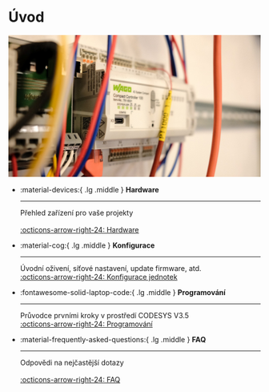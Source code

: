 # Úvod
![Image title](./pix/wall.jpg)
<div class="grid cards" markdown>

-   :material-devices:{ .lg .middle } __Hardware__

    ---

    Přehled zařízení pro vaše projekty
    <br/><br/>
    [:octicons-arrow-right-24: Hardware](../hardware/plc)

-   :material-cog:{ .lg .middle } __Konfigurace__

    ---

    Úvodní oživení, síťové nastavení, update firmware, atd.
    <br/>
    [:octicons-arrow-right-24: Konfigurace jednotek](../nastaveni/wbm)

-   :fontawesome-solid-laptop-code:{ .lg .middle } __Programování__

    ---

    Průvodce prvními kroky v prostředí CODESYS V3.5
    <br/>
    [:octicons-arrow-right-24: Programování](../instalace)

-   :material-frequently-asked-questions:{ .lg .middle } __FAQ__

    ---

    Odpovědi na nejčastější dotazy
    <br/><br/>
    [:octicons-arrow-right-24: FAQ](../faq)

</div>

